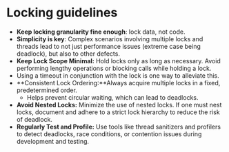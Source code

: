 # Locking guidelines

- **Keep locking granularity fine enough**: lock data, not code.
- **Simplicity is key**: Complex scenarios involving multiple locks and threads lead to not just performance issues (extreme case being deadlock), but also to other defects.
-  **Keep Lock Scope Minimal:** Hold locks only as long as necessary. Avoid performing lengthy operations or blocking calls while holding a lock. 
  - Using a timeout in conjunction with the lock is one way to alleviate this.
- **Consistent Lock Ordering:**Always acquire multiple locks in a fixed, predetermined order. 
  - Helps prevent circular waiting, which can lead to deadlocks.
- **Avoid Nested Locks:** Minimize the use of nested locks. If one must nest locks, document and adhere to a strict lock hierarchy to reduce the risk of deadlock.
- **Regularly Test and Profile:** Use tools like thread sanitizers and profilers to detect deadlocks, race conditions, or contention issues during development and testing.